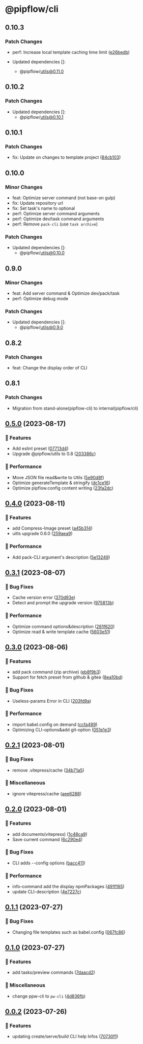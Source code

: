 # @pipflow/cli

## 0.10.3

### Patch Changes

- perf: Increase local template caching time limit ([e26bedb](https://github.com/Meqn/pipflow/commit/e26bedbb7895ce6b79184866b67142658369a069))

- Updated dependencies []:
  - @pipflow/utils@0.11.0

## 0.10.2

### Patch Changes

- Updated dependencies []:
  - @pipflow/utils@0.10.1

## 0.10.1

### Patch Changes

- fix: Update on changes to template project ([84cb103](https://github.com/Meqn/pipflow/commit/84cb1033096aad7a4ce63d9071ab4b7df4a886f1))

## 0.10.0

### Minor Changes

- feat: Optimize server command (not base-on gulp)
- fix: Update repository url
- fix: Set task's name to optional
- perf: Optimize server command arguments
- perf: Optimize dev/task command arguments
- perf: Remove `pack-cli` (use `task archive`)

### Patch Changes

- Updated dependencies []:
  - @pipflow/utils@0.10.0

## 0.9.0

### Minor Changes

- feat: Add server command & Optimize dev/pack/task
- perf: Optimize debug mode

### Patch Changes

- Updated dependencies []:
  - @pipflow/utils@0.9.0

## 0.8.2

### Patch Changes

- feat: Change the display order of CLI

## 0.8.1

### Patch Changes

- Migration from stand-alone(pipflow-cli) to internal(pipflow/cli)

## [0.5.0](https://github.com/Meqn/pipflow-cli/compare/v0.4.0...v0.5.0) (2023-08-17)

### 🚀 Features

- Add eslint preset ([07713d4](https://github.com/Meqn/pipflow-cli/commit/07713d4d47b16956724737b1e0f191cdf3cf298c))
- Upgrade @pipflow/utils to 0.8 ([203386c](https://github.com/Meqn/pipflow-cli/commit/203386c7cf1f5eedd0d99a049044466bb0574efb))

### 🌟 Performance

- Move JSON file read&write to Utils ([5e90d8f](https://github.com/Meqn/pipflow-cli/commit/5e90d8f7c3ef5524a66103f5b8833c6fe2364184))
- Optimize generateTemplate & stringify ([dc1ce16](https://github.com/Meqn/pipflow-cli/commit/dc1ce1687b7694ef1b2185bb89b5afb0f3687fbf))
- Optimize pipflow.config content writing ([23fa2dc](https://github.com/Meqn/pipflow-cli/commit/23fa2dc42ab96f3d6ae48137d8e98d9bd21e7647))

## [0.4.0](https://github.com/Meqn/pipflow-cli/compare/v0.3.1...v0.4.0) (2023-08-11)

### 🚀 Features

- add Compress-Image preset ([a45b314](https://github.com/Meqn/pipflow-cli/commit/a45b3149a34d6306b464bbe91a253bbe92d98960))
- uitls upgrade 0.6.0 ([259aea9](https://github.com/Meqn/pipflow-cli/commit/259aea9a66f2c849645f94b15a975a57a6808a13))

### 🌟 Performance

- Add pack-CLI argument's description ([5e13249](https://github.com/Meqn/pipflow-cli/commit/5e132499857ef5ea79ba4e7b766cb97b94414d4f))

## [0.3.1](https://github.com/Meqn/pipflow-cli/compare/v0.3.0...v0.3.1) (2023-08-07)

### 🐛 Bug Fixes

- Cache version error ([370d93e](https://github.com/Meqn/pipflow-cli/commit/370d93e2fed11486c36adf69428edf9f367ae16e))
- Detect and prompt the upgrade version ([975813b](https://github.com/Meqn/pipflow-cli/commit/975813bed8385f7b2bcbc02ea8d035a3b441db82))

### 🌟 Performance

- Optimize command options&description ([281f620](https://github.com/Meqn/pipflow-cli/commit/281f6201ca301a184ecdf7a729dc6baaf50c8db4))
- Optimize read & write template cache ([5603e51](https://github.com/Meqn/pipflow-cli/commit/5603e51a28a35798d7f4b6b6de615d7281e36f5d))

## [0.3.0](https://github.com/Meqn/pipflow-cli/compare/v0.2.1...v0.3.0) (2023-08-06)

### 🚀 Features

- add pack command (zip archive) ([eb8f9b3](https://github.com/Meqn/pipflow-cli/commit/eb8f9b394873509d6a011162b8388d9ef8421962))
- Support for fetch preset from github & gitee ([8ea10bd](https://github.com/Meqn/pipflow-cli/commit/8ea10bde59d2c29f2617e7e16ef5a420c97724bb))

### 🐛 Bug Fixes

- Useless-params Error in CLI ([203fd9a](https://github.com/Meqn/pipflow-cli/commit/203fd9a4ad901936929a9468e6d18518e04d69fd))

### 🌟 Performance

- import babel.config on demand ([ccfa489](https://github.com/Meqn/pipflow-cli/commit/ccfa489ae305dd46de7df57dba8ca71a923caac6))
- Optimizing CLI-options&add git-option ([051e1e3](https://github.com/Meqn/pipflow-cli/commit/051e1e39f485d983979a11e1bd6fd5d7aea21dea))

## [0.2.1](https://github.com/Meqn/pipflow-cli/compare/v0.2.0...v0.2.1) (2023-08-01)

### 🐛 Bug Fixes

- remove .vitepress/cache ([34b71a5](https://github.com/Meqn/pipflow-cli/commit/34b71a5eec54cf7d649da65be9704fdfa58963dd))

### 🚚 Miscellaneous

- ignore vitepress/cache ([aee6288](https://github.com/Meqn/pipflow-cli/commit/aee62889978207f8ab0d992f65524f1a1dd71ede))

## [0.2.0](https://github.com/Meqn/pipflow-cli/compare/v0.1.1...v0.2.0) (2023-08-01)

### 🚀 Features

- add documents(vitepress) ([1c48ca9](https://github.com/Meqn/pipflow-cli/commit/1c48ca973e144f9758ab6a232d47080a1f844e76))
- Save current command ([6c290e4](https://github.com/Meqn/pipflow-cli/commit/6c290e40f41bfe6d1ceacf21d4f2671d634d251c))

### 🐛 Bug Fixes

- CLI adds --config options ([bacc411](https://github.com/Meqn/pipflow-cli/commit/bacc4111558611d9579515444e78986fbd42c74f))

### 🌟 Performance

- info-command add the display npmPackages ([491f165](https://github.com/Meqn/pipflow-cli/commit/491f1654cd1e5c7d6091cd2ad599bed9c781e2c5))
- update CLI-description ([4e7227c](https://github.com/Meqn/pipflow-cli/commit/4e7227c6c7a36460550599a59822f2e490e7842f))

## [0.1.1](https://github.com/Meqn/pipflow-cli/compare/v0.1.0...v0.1.1) (2023-07-27)

### 🐛 Bug Fixes

- Changing file templates such as babel.config ([067fc86](https://github.com/Meqn/pipflow-cli/commit/067fc86ecbe7f958de3788f4aeaf1171ecadbd07))

## [0.1.0](https://github.com/Meqn/pipflow-cli/compare/v0.0.2...v0.1.0) (2023-07-27)

### 🚀 Features

- add tasks/preview commands ([7daacd2](https://github.com/Meqn/pipflow-cli/commit/7daacd283d03e9c5646e5217a4601fac5c34461f))

### 🚚 Miscellaneous

- change ppw-cli to `pw-cli` ([4d836fb](https://github.com/Meqn/pipflow-cli/commit/4d836fb2ed6a9e21f92133e906062e58b10c48fc))

## [0.0.2](https://github.com/Meqn/pipflow-cli/compare/v0.0.1...v0.0.2) (2023-07-26)

### 🚀 Features

- updating create/serve/build CLI help Infos ([70730f1](https://github.com/Meqn/pipflow-cli/commit/70730f15b52b22a12bbed42c0f7fbfd4e020acbf))
